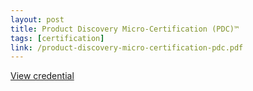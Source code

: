 ```yaml
---
layout: post
title: Product Discovery Micro-Certification (PDC)™️
tags: [certification]
link: /product-discovery-micro-certification-pdc.pdf
---
```


<a href="/product-discovery-micro-certification-pdc.pdf" target="_blank">View credential</a>